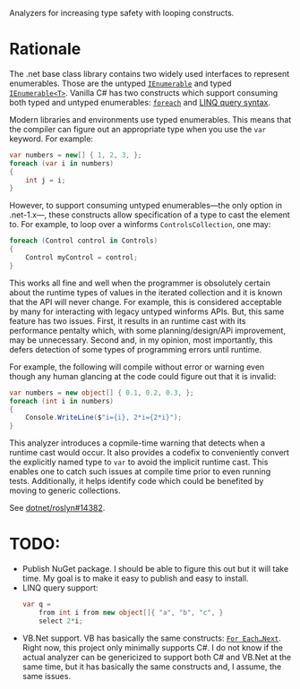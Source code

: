 ﻿Analyzers for increasing type safety with looping constructs.

# Rationale

The .net base class library contains two widely used interfaces to represent
enumerables. Those are the untyped
[`IEnumerable`](https://docs.microsoft.com/en-us/dotnet/api/system.collections.ienumerable)
and typed
[`IEnumerable<T>`](https://docs.microsoft.com/en-us/dotnet/api/system.collections.generic.ienumerable-1).
Vanilla C# has two constructs which support consuming both typed and untyped
enumerables:
[`foreach`](https://docs.microsoft.com/en-us/dotnet/csharp/language-reference/keywords/foreach-in)
and
[LINQ query syntax](https://docs.microsoft.com/en-us/dotnet/csharp/programming-guide/concepts/linq/introduction-to-linq-queries).

Modern libraries and environments use typed enumerables. This
means that the compiler can figure out an appropriate type when you use
the `var` keyword. For example:

```csharp
var numbers = new[] { 1, 2, 3, };
foreach (var i in numbers)
{
    int j = i;
}
```

However, to support consuming untyped enumerables—the only option in .net-1.x—, these
constructs allow specification of a type to cast the element to. For
example, to loop over a winforms `ControlsCollection`, one may:

```csharp
foreach (Control control in Controls)
{
    Control myControl = control;
}
```

This works all fine and well when the programmer is obsolutely certain about
the runtime types of values in the iterated collection and it is known that
the API will never change. For example, this is considered acceptable by many
for interacting with legacy untyped winforms APIs. But, this same feature has two issues.
First, it results in an runtime cast with its performance pentalty which, with
some planning/design/APi improvement, may be unnecessary. Second and, in my opinion,
most importantly, this defers detection of some types of programming errors until
runtime.

For example, the following will compile without error or warning even though any
human glancing at the code could figure out that it is invalid:

```csharp
var numbers = new object[] { 0.1, 0.2, 0.3, };
foreach (int i in numbers)
{
	Console.WriteLine($"i={i}, 2*i={2*i}");
}
```

This analyzer introduces a copmile-time warning that detects when a runtime cast would
occur. It also provides a codefix to conveniently convert the explicitly named type to
`var` to avoid the implicit runtime cast. This enables one to catch such issues at
compile time prior to even running tests. Additionally, it helps identify code
which could be benefited by moving to generic collections.

See [dotnet/roslyn#14382](https://github.com/dotnet/roslyn/issues/14382).

# TODO:

* Publish NuGet package. I should be able to figure this out but it will take
  time. My goal is to make it easy to publish and easy to install.
* LINQ query support:
  ```csharp
  var q =
      from int i from new object[]{ "a", "b", "c", }
	  select 2*i;
  ```
* VB.Net support. VB has basically the same constructs: [`For Each…Next`](https://docs.microsoft.com/en-us/dotnet/visual-basic/language-reference/statements/for-each-next-statement). Right now,
  this project only minimally supports C#. I do not know if the
  actual analyzer can be genericized to support both C# and VB.Net
  at the same time, but it has basically the same constructs and,
  I assume, the same issues.
